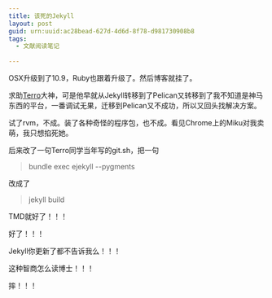```yaml
---
title: 该死的Jekyll
layout: post
guid: urn:uuid:ac28bead-627d-4d6d-8f78-d981730908b8
tags:
  - 文献阅读笔记
  
---
```


OSX升级到了10.9，Ruby也跟着升级了。然后博客就挂了。

求助[Terro](http://dangfan.me)大神，可是他早就从Jekyll转移到了Pelican又转移到了我不知道是神马东西的平台，一番调试无果，迁移到Pelican又不成功，所以又回头找解决方案。

试了rvm，不成。装了各种奇怪的程序包，也不成。看见Chrome上的Miku对我卖萌，我只想掐死她。

后来改了一句Terro同学当年写的git.sh，把一句
> bundle exec ejekyll --pygments

改成了
> jekyll build

TMD就好了！！！

好了！！！

Jekyll你更新了都不告诉我么！！！

这种智商怎么读博士！！！

摔！！！